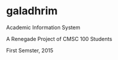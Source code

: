 # galadhrim
Academic Information System

A Renegade Project of CMSC 100 Students

First Semster, 2015

